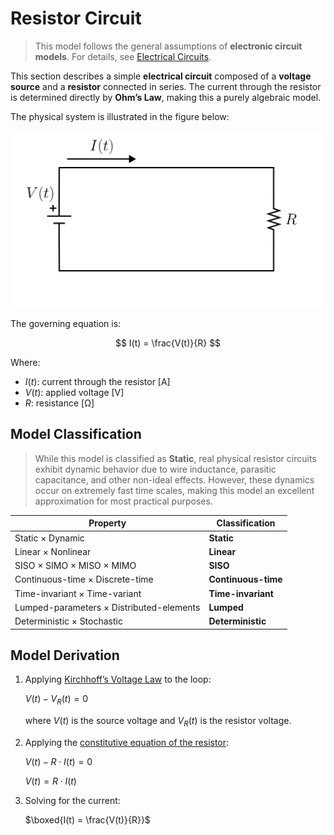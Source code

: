 # Resistor Circuit

> This model follows the general assumptions of **electronic circuit models**.
> For details, see [Electrical Circuits](/models/electrical/README.md).

This section describes a simple **electrical circuit** composed of a **voltage source** and a **resistor** connected in series.
The current through the resistor is determined directly by **Ohm’s Law**, making this a purely algebraic model.

The physical system is illustrated in the figure below:

<img src="diagram.svg" alt="Resistor Circuit Diagram"/>

The governing equation is:

$$
I(t) = \frac{V(t)}{R}
$$

Where:

- $I(t)$: current through the resistor [A]
- $V(t)$: applied voltage [V]
- $R$: resistance [Ω]

## Model Classification

> While this model is classified as **Static**, real physical resistor circuits exhibit dynamic behavior due to wire inductance, parasitic capacitance, and other non-ideal effects.
> However, these dynamics occur on extremely fast time scales, making this model an excellent approximation for most practical purposes.

| Property                                 | Classification      |
| ---------------------------------------- | ------------------- |
| Static × Dynamic                         | **Static**          |
| Linear × Nonlinear                       | **Linear**          |
| SISO × SIMO × MISO × MIMO                | **SISO**            |
| Continuous-time × Discrete-time          | **Continuous-time** |
| Time-invariant × Time-variant            | **Time-invariant**  |
| Lumped-parameters × Distributed-elements | **Lumped**          |
| Deterministic × Stochastic               | **Deterministic**   |

## Model Derivation

1. Applying [Kirchhoff’s Voltage Law](/docs/kirchhoff-laws.md) to the loop:

   $`V(t) - V_R(t) = 0`$

   where $V(t)$ is the source voltage and $V_R(t)$ is the resistor voltage.

2. Applying the [constitutive equation of the resistor](/docs/electronic-components.md):

   $`V(t) - R \cdot I(t) = 0`$

   $`V(t) = R \cdot I(t)`$

3. Solving for the current:

   $`\boxed{I(t) = \frac{V(t)}{R}}`$
